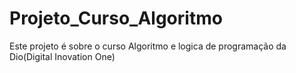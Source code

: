 # Projeto_Curso_Algoritmo
Este projeto é sobre o curso Algoritmo e logica de programação da Dio(Digital Inovation One)
